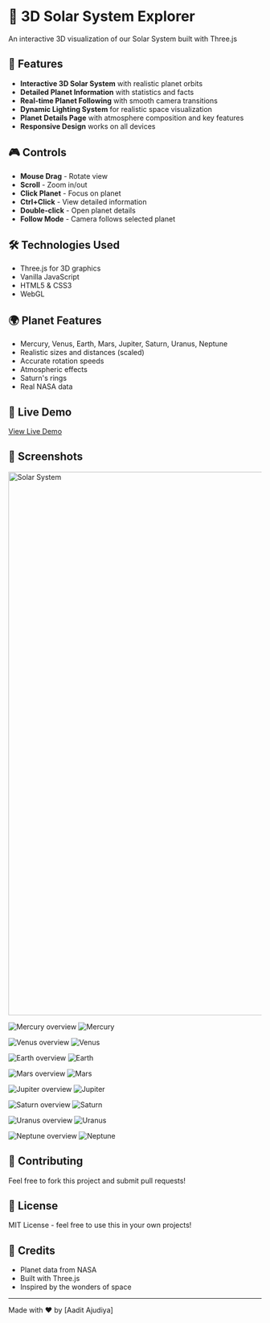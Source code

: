 # 🌌 3D Solar System Explorer

An interactive 3D visualization of our Solar System built with Three.js

## 🚀 Features

- **Interactive 3D Solar System** with realistic planet orbits
- **Detailed Planet Information** with statistics and facts
- **Real-time Planet Following** with smooth camera transitions
- **Dynamic Lighting System** for realistic space visualization
- **Planet Details Page** with atmosphere composition and key features
- **Responsive Design** works on all devices

## 🎮 Controls

- **Mouse Drag** - Rotate view
- **Scroll** - Zoom in/out
- **Click Planet** - Focus on planet
- **Ctrl+Click** - View detailed information
- **Double-click** - Open planet details
- **Follow Mode** - Camera follows selected planet

## 🛠️ Technologies Used

- Three.js for 3D graphics
- Vanilla JavaScript
- HTML5 & CSS3
- WebGL

## 🌍 Planet Features

- Mercury, Venus, Earth, Mars, Jupiter, Saturn, Uranus, Neptune
- Realistic sizes and distances (scaled)
- Accurate rotation speeds
- Atmospheric effects
- Saturn's rings
- Real NASA data

## 🔗 Live Demo

[View Live Demo](https://YOUR-USERNAME.github.io/solar-system-explorer/)

## 📸 Screenshots
<img width="1920" height="1080" alt="Solar System" src="https://github.com/user-attachments/assets/5ed78ce7-31a3-426c-ad6f-150470e12e06" />

![Mercury overview](<../first ever project done LESS GOO/Mercury overview.png>)
![Mercury](<../first ever project done LESS GOO/Mercury.png>)

![Venus overview](<../first ever project done LESS GOO/Venus overview.png>)
![Venus](<../first ever project done LESS GOO/Venus.png>)

![Earth overview](<../first ever project done LESS GOO/Earth overview.png>)
![Earth](<../first ever project done LESS GOO/Earth.png>)

![Mars overview](<../first ever project done LESS GOO/Mars overview.png>)
![Mars](<../first ever project done LESS GOO/Mars.png>)

![Jupiter overview](<../first ever project done LESS GOO/Jupiter overview.png>)
![Jupiter](<../first ever project done LESS GOO/Jupiter.png>)

![Saturn overview](<../first ever project done LESS GOO/Saturn overview.png>)
![Saturn](<../first ever project done LESS GOO/Saturn.png>)

![Uranus overview](<../first ever project done LESS GOO/Uranus overview.png>)
![Uranus](<../first ever project done LESS GOO/Uranus.png>)

![Neptune overview](<../first ever project done LESS GOO/Neptune overview.png>)
![Neptune](<../first ever project done LESS GOO/Neptune.png>)

## 🤝 Contributing

Feel free to fork this project and submit pull requests!

## 📄 License

MIT License - feel free to use this in your own projects!

## 🙏 Credits

- Planet data from NASA
- Built with Three.js
- Inspired by the wonders of space

---

Made with ❤️ by [Aadit Ajudiya]
